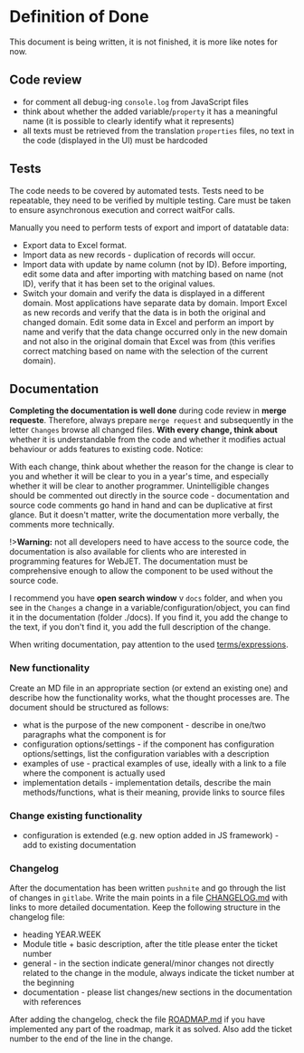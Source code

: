 # Definition of Done

This document is being written, it is not finished, it is more like notes for now.

## Code review

- for comment all debug-ing `console.log` from JavaScript files
- think about whether the added variable/`property` it has a meaningful name (it is possible to clearly identify what it represents)
- all texts must be retrieved from the translation `properties` files, no text in the code (displayed in the UI) must be hardcoded

## Tests

The code needs to be covered by automated tests. Tests need to be repeatable, they need to be verified by multiple testing. Care must be taken to ensure asynchronous execution and correct waitFor calls.

Manually you need to perform tests of export and import of datatable data:
- Export data to Excel format.
- Import data as new records - duplication of records will occur.
- Import data with update by name column (not by ID). Before importing, edit some data and after importing with matching based on name (not ID), verify that it has been set to the original values.
- Switch your domain and verify the data is displayed in a different domain. Most applications have separate data by domain. Import Excel as new records and verify that the data is in both the original and changed domain. Edit some data in Excel and perform an import by name and verify that the data change occurred only in the new domain and not also in the original domain that Excel was from (this verifies correct matching based on name with the selection of the current domain).

## Documentation

**Completing the documentation is well done** during code review in **merge requeste**. Therefore, always prepare `merge request` and subsequently in the letter `Changes` browse all changed files. **With every change, think about** whether it is understandable from the code and whether it modifies actual behaviour or adds features to existing code. Notice:

With each change, think about whether the reason for the change is clear to you and whether it will be clear to you in a year's time, and especially whether it will be clear to another programmer. Unintelligible changes should be commented out directly in the source code - documentation and source code comments go hand in hand and can be duplicative at first glance. But it doesn't matter, write the documentation more verbally, the comments more technically.

!>**Warning:** not all developers need to have access to the source code, the documentation is also available for clients who are interested in programming features for WebJET. The documentation must be comprehensive enough to allow the component to be used without the source code.

I recommend you have **open search window** v `docs` folder, and when you see in the `Changes` a change in a variable/configuration/object, you can find it in the documentation (folder ./docs). If you find it, you add the change to the text, if you don't find it, you add the full description of the change.

When writing documentation, pay attention to the used [terms/expressions](terms.md).

### New functionality

Create an MD file in an appropriate section (or extend an existing one) and describe how the functionality works, what the thought processes are. The document should be structured as follows:
- what is the purpose of the new component - describe in one/two paragraphs what the component is for
- configuration options/settings - if the component has configuration options/settings, list the configuration variables with a description
- examples of use - practical examples of use, ideally with a link to a file where the component is actually used
- implementation details - implementation details, describe the main methods/functions, what is their meaning, provide links to source files

### Change existing functionality

- configuration is extended (e.g. new option added in JS framework) - add to existing documentation

### Changelog

After the documentation has been written `pushnite` and go through the list of changes in `gitlabe`. Write the main points in a file [CHANGELOG.md](../../CHANGELOG.md) with links to more detailed documentation. Keep the following structure in the changelog file:
- heading YEAR.WEEK
- Module title + basic description, after the title please enter the ticket number
- general - in the section indicate general/minor changes not directly related to the change in the module, always indicate the ticket number at the beginning
- documentation - please list changes/new sections in the documentation with references

After adding the changelog, check the file [ROADMAP.md](../../ROADMAP.md) if you have implemented any part of the roadmap, mark it as solved. Also add the ticket number to the end of the line in the change.

